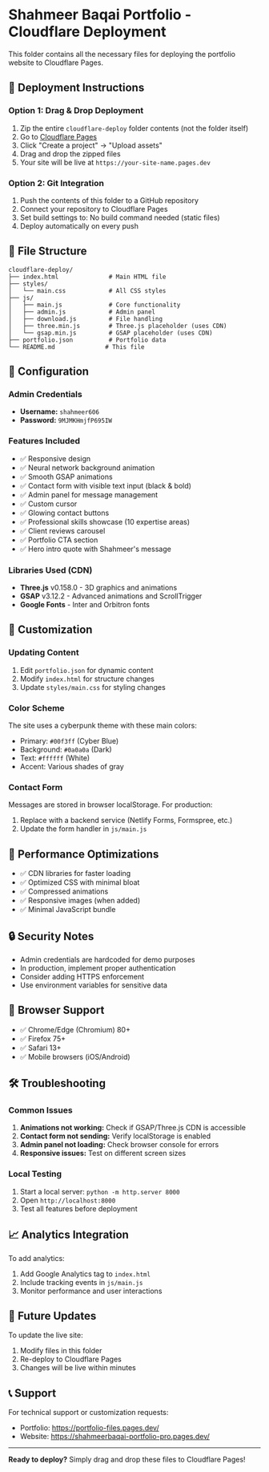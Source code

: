 # Shahmeer Baqai Portfolio - Cloudflare Deployment

This folder contains all the necessary files for deploying the portfolio website to Cloudflare Pages.

## 🚀 Deployment Instructions

### Option 1: Drag & Drop Deployment
1. Zip the entire `cloudflare-deploy` folder contents (not the folder itself)
2. Go to [Cloudflare Pages](https://pages.cloudflare.com/)
3. Click "Create a project" → "Upload assets"
4. Drag and drop the zipped files
5. Your site will be live at `https://your-site-name.pages.dev`

### Option 2: Git Integration
1. Push the contents of this folder to a GitHub repository
2. Connect your repository to Cloudflare Pages
3. Set build settings to: No build command needed (static files)
4. Deploy automatically on every push

## 📁 File Structure

```
cloudflare-deploy/
├── index.html              # Main HTML file
├── styles/
│   └── main.css            # All CSS styles
├── js/
│   ├── main.js             # Core functionality
│   ├── admin.js            # Admin panel
│   ├── download.js         # File handling
│   ├── three.min.js        # Three.js placeholder (uses CDN)
│   └── gsap.min.js         # GSAP placeholder (uses CDN)
├── portfolio.json          # Portfolio data
└── README.md              # This file
```

## 🔧 Configuration

### Admin Credentials
- **Username:** `shahmeer606`
- **Password:** `9MJMKHmjfP695IW`

### Features Included
- ✅ Responsive design
- ✅ Neural network background animation
- ✅ Smooth GSAP animations
- ✅ Contact form with visible text input (black & bold)
- ✅ Admin panel for message management
- ✅ Custom cursor
- ✅ Glowing contact buttons
- ✅ Professional skills showcase (10 expertise areas)
- ✅ Client reviews carousel
- ✅ Portfolio CTA section
- ✅ Hero intro quote with Shahmeer's message

### Libraries Used (CDN)
- **Three.js** v0.158.0 - 3D graphics and animations
- **GSAP** v3.12.2 - Advanced animations and ScrollTrigger
- **Google Fonts** - Inter and Orbitron fonts

## 🎨 Customization

### Updating Content
1. Edit `portfolio.json` for dynamic content
2. Modify `index.html` for structure changes
3. Update `styles/main.css` for styling changes

### Color Scheme
The site uses a cyberpunk theme with these main colors:
- Primary: `#00f3ff` (Cyber Blue)
- Background: `#0a0a0a` (Dark)
- Text: `#ffffff` (White)
- Accent: Various shades of gray

### Contact Form
Messages are stored in browser localStorage. For production:
1. Replace with a backend service (Netlify Forms, Formspree, etc.)
2. Update the form handler in `js/main.js`

## 🚦 Performance Optimizations

- ✅ CDN libraries for faster loading
- ✅ Optimized CSS with minimal bloat
- ✅ Compressed animations
- ✅ Responsive images (when added)
- ✅ Minimal JavaScript bundle

## 🔒 Security Notes

- Admin credentials are hardcoded for demo purposes
- In production, implement proper authentication
- Consider adding HTTPS enforcement
- Use environment variables for sensitive data

## 📱 Browser Support

- ✅ Chrome/Edge (Chromium) 80+
- ✅ Firefox 75+
- ✅ Safari 13+
- ✅ Mobile browsers (iOS/Android)

## 🛠️ Troubleshooting

### Common Issues

1. **Animations not working:** Check if GSAP/Three.js CDN is accessible
2. **Contact form not sending:** Verify localStorage is enabled
3. **Admin panel not loading:** Check browser console for errors
4. **Responsive issues:** Test on different screen sizes

### Local Testing
1. Start a local server: `python -m http.server 8000`
2. Open `http://localhost:8000`
3. Test all features before deployment

## 📈 Analytics Integration

To add analytics:
1. Add Google Analytics tag to `index.html`
2. Include tracking events in `js/main.js`
3. Monitor performance and user interactions

## 🔄 Future Updates

To update the live site:
1. Modify files in this folder
2. Re-deploy to Cloudflare Pages
3. Changes will be live within minutes

## 📞 Support

For technical support or customization requests:
- Portfolio: https://portfolio-files.pages.dev/
- Website: https://shahmeerbaqai-portfolio-pro.pages.dev/

---

**Ready to deploy?** Simply drag and drop these files to Cloudflare Pages!